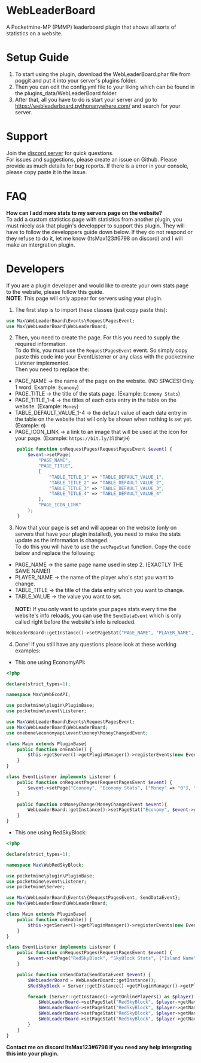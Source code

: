 # WebLeaderBoard
A Pocketmine-MP (PMMP) leaderboard plugin that shows all sorts of statistics on a website.

# Setup Guide
1. To start using the plugin, download the WebLeaderBoard.phar file from poggit and put it into your server's plugins folder.
2. Then you can edit the config.yml file to your liking which can be found in the plugins_data/WebLeaderBoard folder.
5. After that, all you have to do is start your server and go to https://webleaderboard.pythonanywhere.com/ and search for your server.

# Support
Join the [discord server](https://discord.gg/YJZNhwhyMQ) for quick questions.<br>
For issues and suggestions, please create an issue on Github. Please provide as much details for bug reports. If there is a error in your console, please copy paste it in the issue.

# FAQ
**How can I add more stats to my servers page on the website?**<br>
To add a custom statistics page with statistics from another plugin, you must nicely ask that plugin's developper to support this plugin. They will have to follow the developpers guide down below. If they do not respond or they refuse to do it, let me know (ItsMax123#6798 on discord) and I will make an intergration plugin.

# Developers
If you are a plugin developer and would like to create your own stats page to the website, please follow this guide.<br>
**NOTE**: This page will only appear for servers using your plugin.

1. The first step is to import these classes (just copy paste this):
```php
use Max\WebLeaderBoard\Events\RequestPagesEvent;
use Max\WebLeaderBoard\WebLeaderBoard;
```

2. Then, you need to create the page. For this you need to supply the required information.<br>
To do this, you must use the `RequestPagesEvent` event. So simply copy paste this code into your EventListener or any class with the pocketmine Listener implemented.<br>
Then you need to replace the:
- PAGE_NAME -> the name of the page on the website. (NO SPACES! Only 1 word. Example: `Economy`)
- PAGE_TITLE -> the title of the stats page. (Example: `Economy Stats`)
- PAGE_TITLE_1-4 -> the titles of each data entry in the table on the website. (Example: `Money`)
- TABLE_DEFAULT_VALUE_1-4 -> the default value of each data entry in the table on the website that will only be shown when nothing is set yet. (Example: `0`)
- PAGE_ICON_LINK -> a link to an image that will be used at the icon for your page. (Example: `https://bit.ly/3lIhWjH`)
```php
    public function onRequestPages(RequestPagesEvent $event) {
        $event->setPage(
            "PAGE_NAME",
            "PAGE_TITLE",
            [	
                "TABLE_TITLE_1" => "TABLE_DEFAULT_VALUE_1", 
                "TABLE_TITLE_2" => "TABLE_DEFAULT_VALUE_2", 
                "TABLE_TITLE_3" => "TABLE_DEFAULT_VALUE_3", 
                "TABLE_TITLE_4" => "TABLE_DEFAULT_VALUE_4"
            ],
            "PAGE_ICON_LINK"
        );
    }
```

3. Now that your page is set and will appear on the website (only on servers that have your plugin installed), you need to make the stats update as the information is changed.<br>
To do this you will have to use the `setPageStat` function. Copy the code below and replace the following:
- PAGE_NAME -> the same page name used in step 2. (EXACTLY THE SAME NAME!)
- PLAYER_NAME -> the name of the player who's stat you want to change.
- TABLE_TITLE -> the title of the data entry which you want to change.
- TABLE_VALUE -> the value you want to set.
<br><br>**NOTE:** If you only want to update your pages stats every time the website's info reloads, you can use the `SendDataEvent` which is only called right before the website's info is reloaded.
```php
WebLeaderBoard::getInstance()->setPageStat("PAGE_NAME", "PLAYER_NAME", "TABLE_TITLE", "TABLE_VALUE");
```

4. Done! If you still have any questions please look at these working examples:
- This one using EconomyAPI:
```php
<?php

declare(strict_types=1);

namespace Max\WebEcoAPI;

use pocketmine\plugin\PluginBase;
use pocketmine\event\Listener;

use Max\WebLeaderBoard\Events\RequestPagesEvent;
use Max\WebLeaderBoard\WebLeaderBoard;
use onebone\economyapi\event\money\MoneyChangedEvent;

class Main extends PluginBase{
    public function onEnable() {
    	$this->getServer()->getPluginManager()->registerEvents(new EventListener(), $this);
    }
}

class EventListener implements Listener {
    public function onRequestPages(RequestPagesEvent $event) {
        $event->setPage("Economy", "Economy Stats", ["Money" => "0"], "https://raw.githubusercontent.com/poggit-orphanage/EconomyS/449b2cbd25c250aff680738ae2654ba11751e347/EconomyAPI/icon.png");
    }

    public function onMoneyChange(MoneyChangedEvent $event){
        WebLeaderBoard::getInstance()->setPageStat("Economy", $event->getUsername(), "Money", (string) $event->getMoney());
    }
}
```
- This one using RedSkyBlock:
```php
<?php

declare(strict_types=1);

namespace Max\WebRedSkyBlock;

use pocketmine\plugin\PluginBase;
use pocketmine\event\Listener;
use pocketmine\Server;

use Max\WebLeaderBoard\Events\{RequestPagesEvent, SendDataEvent};
use Max\WebLeaderBoard\WebLeaderBoard;

class Main extends PluginBase{
    public function onEnable() {
    	$this->getServer()->getPluginManager()->registerEvents(new EventListener(), $this);
    }
}

class EventListener implements Listener {
    public function onRequestPages(RequestPagesEvent $event) {
        $event->setPage("RedSkyBlock", "SkyBlock Stats", ["Island Name" => "N/A", "Island Size" => "N/A", "Island Value" => "N/A", "Island Rank" => "N/A"], "https://raw.githubusercontent.com/RedCraftGH/RedSkyBlock/master/icon.png");
    }

    public function onSendData(SendDataEvent $event) {
        $WebLeaderBoard = WebLeaderBoard::getInstance();
        $RedSkyBlock = Server::getInstance()->getPluginManager()->getPlugin("RedSkyBlock");

        foreach (Server::getInstance()->getOnlinePlayers() as $player) {
            $WebLeaderBoard->setPageStat("RedSkyBlock", $player->getName(), "Island Name", (string) $RedSkyBlock->getIslandName($player));
            $WebLeaderBoard->setPageStat("RedSkyBlock", $player->getName(), "Island Size", (string) $RedSkyBlock->getIslandSize($player));
            $WebLeaderBoard->setPageStat("RedSkyBlock", $player->getName(), "Island Value", (string) $RedSkyBlock->getIslandValue($player));
            $WebLeaderBoard->setPageStat("RedSkyBlock", $player->getName(), "Island Rank", (string) $RedSkyBlock->getIslandRank($player));
        }
    }
}
```

**Contact me on discord ItsMax123#6798 if you need any help intergrating this into your plugin.**